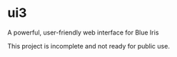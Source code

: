 # ui3
A powerful, user-friendly web interface for Blue Iris

This project is incomplete and not ready for public use.
